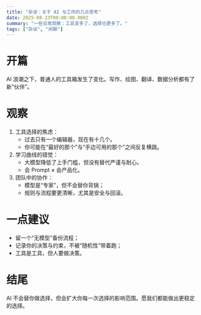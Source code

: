 ```yaml
---
title: "杂谈：关于 AI 与工作的几点思考"
date: 2025-08-23T00:00:00.000Z
summary: "一些日常观察：工具变多了，选择也更多了。"
tags: ["杂谈", "闲聊"]
---
```


# 开篇

AI 浪潮之下，普通人的工具箱发生了变化。写作、绘图、翻译、数据分析都有了新“伙伴”。

# 观察

1. 工具选择的焦虑：
   - 过去只有一个编辑器，现在有十几个。
   - 你可能在“最好的那个”与“手边可用的那个”之间反复横跳。
2. 学习曲线的错觉：
   - 大模型降低了上手门槛，但没有替代严谨与耐心。
   - 会 Prompt ≠ 会产品化。
3. 团队中的协作：
   - 模型是“专家”，但不会替你背锅；
   - 规则与流程要更清晰，尤其是安全与回滚。

# 一点建议

- 留一个“无模型”备份流程；
- 记录你的决策与约束，不被“随机性”带着跑；
- 工具是工具，但人要做决策。

# 结尾

AI 不会替你做选择，但会扩大你每一次选择的影响范围。愿我们都能做出更稳定的选择。

